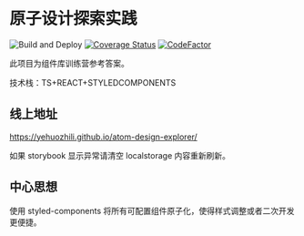 # 原子设计探索实践

![Build and Deploy](https://github.com/yehuozhili/atom-design-explorer/workflows/Build%20and%20Deploy/badge.svg)
[![Coverage Status](https://coveralls.io/repos/github/yehuozhili/atom-design-explorer/badge.svg?branch=master)](https://coveralls.io/github/yehuozhili/atom-design-explorer?branch=master)
[![CodeFactor](https://www.codefactor.io/repository/github/yehuozhili/atom-design-explorer/badge)](https://www.codefactor.io/repository/github/yehuozhili/atom-design-explorer)

此项目为组件库训练营参考答案。

技术栈：TS+REACT+STYLEDCOMPONENTS

## 线上地址

https://yehuozhili.github.io/atom-design-explorer/

如果 storybook 显示异常请清空 localstorage 内容重新刷新。

## 中心思想

使用 styled-components 将所有可配置组件原子化，使得样式调整或者二次开发更便捷。
